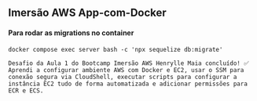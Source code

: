 ##  Imersão AWS App-com-Docker


#### Para rodar as migrations no container ####
```
docker compose exec server bash -c 'npx sequelize db:migrate'

Desafio da Aula 1 do Bootcamp Imersão AWS Henrylle Maia concluído! ✅
Aprendi a configurar ambiente AWS com Docker e EC2, usar o SSM para conexão segura via CloudShell, executar scripts para configurar a instância EC2 tudo de forma automatizada e adicionar permissões para ECR e ECS.




```
